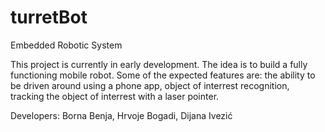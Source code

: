 # turretBot

Embedded Robotic System

This project is currently in early development. The idea is to build a fully functioning mobile robot. 
Some of the expected features are: the ability to be driven around using a phone app, object of interrest recognition, tracking the object of interrest with a laser pointer.

Developers: Borna Benja, Hrvoje Bogadi, Dijana Ivezić

